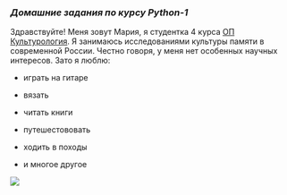 ### *Домашние задания по курсу Python-1*

Здравствуйте! Меня зовут Мария, я студентка 4 курса [ОП Культурология](https://www.hse.ru/ba/cultural). Я занимаюсь исследованиями культуры памяти в современной России. Честно говоря, у меня нет особенных научных интересов. Зато я люблю:
+ играть на гитаре 
- вязать 
+ читать книги 
- путешестововать 
+ ходить в походы 
- и многое другое

![](https://wallbox.ru/resize/1680x1050/wallpapers/main2/201716/149241522858f472fc771366.51671582.jpg)
